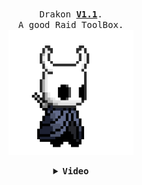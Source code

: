<p align="center">
  <br>
  <samp>
    Drakon <b><a rel="nofollow noopener noreferrer" target="_blank" href="https://github.com/ZerrowOnDiscord/Drakon/archive/refs/heads/main.zip">V1.1</a></b>.
    <br>A good Raid ToolBox.<br>

</samp>

  <img src="https://raw.githubusercontent.com/ZerrowOnDiscord/ZerrowOnDiscord/master/assets/hollor_knight.gif" width="200"/>

</p>


<details align="center">

<summary> <b> <samp> Video </samp></b></summary>
<samp>
 <b><h2 style="color: #fc6203">S H O W C A S E &nbsp; V I D E O</h2> </b>

<img src="https://camo.githubusercontent.com/79ee47e7da6c637103b785175e5372fa6232340918852316ca2cbfad52d6bf1b/68747470733a2f2f36342e6d656469612e74756d626c722e636f6d2f39656337353337313938636130366136646566643936353963353031376132662f623137666630633662623766633162362d34662f733132383078313932302f386634623131366537393535326262393365383435376132323732643562373133373162643265372e67696676" width="200"/>

<a href="https://www.youtube.com/watch?v=JPSeTOUGnpo">Click here</a>

</samp>
</details>
